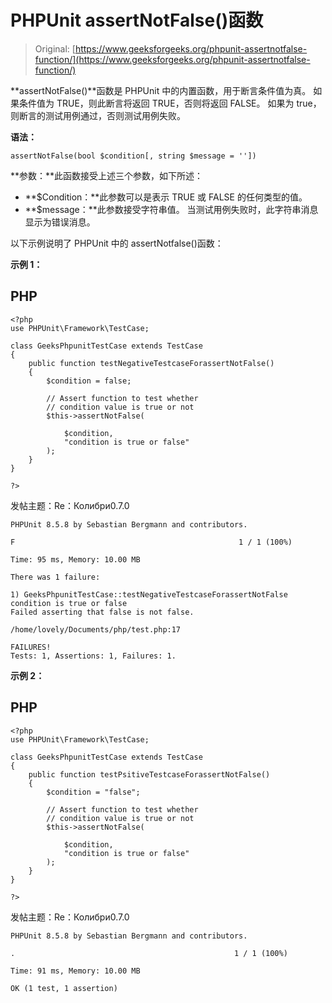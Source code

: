 # PHPUnit assertNotFalse()函数

> Original: [https://www.geeksforgeeks.org/phpunit-assertnotfalse-function/](https://www.geeksforgeeks.org/phpunit-assertnotfalse-function/)

**assertNotFalse()**函数是 PHPUnit 中的内置函数，用于断言条件值为真。 如果条件值为 TRUE，则此断言将返回 TRUE，否则将返回 FALSE。 如果为 true，则断言的测试用例通过，否则测试用例失败。

**语法：**

```
assertNotFalse(bool $condition[, string $message = ''])

```

**参数：**此函数接受上述三个参数，如下所述：

*   **$Condition：**此参数可以是表示 TRUE 或 FALSE 的任何类型的值。
*   **$message：**此参数接受字符串值。 当测试用例失败时，此字符串消息显示为错误消息。

以下示例说明了 PHPUnit 中的 assertNotfalse()函数：

**示例 1：**

## PHP

```
<?php 
use PHPUnit\Framework\TestCase; 

class GeeksPhpunitTestCase extends TestCase 
{ 
    public function testNegativeTestcaseForassertNotFalse()
    { 
        $condition = false;

        // Assert function to test whether
        // condition value is true or not 
        $this->assertNotFalse(

            $condition, 
            "condition is true or false"
        ); 
    } 
} 

?>
```

发帖主题：Re：Колибри0.7.0

```
PHPUnit 8.5.8 by Sebastian Bergmann and contributors.

F                                                  1 / 1 (100%)

Time: 95 ms, Memory: 10.00 MB

There was 1 failure:

1) GeeksPhpunitTestCase::testNegativeTestcaseForassertNotFalse
condition is true or false
Failed asserting that false is not false.

/home/lovely/Documents/php/test.php:17

FAILURES!
Tests: 1, Assertions: 1, Failures: 1.

```

**示例 2：**

## PHP

```
<?php 
use PHPUnit\Framework\TestCase; 

class GeeksPhpunitTestCase extends TestCase 
{ 
    public function testPsitiveTestcaseForassertNotFalse()
    { 
        $condition = "false";

        // Assert function to test whether
        // condition value is true or not 
        $this->assertNotFalse(

            $condition, 
            "condition is true or false"
        ); 
    } 
} 

?>
```

发帖主题：Re：Колибри0.7.0

```
PHPUnit 8.5.8 by Sebastian Bergmann and contributors.

.                                                 1 / 1 (100%)

Time: 91 ms, Memory: 10.00 MB

OK (1 test, 1 assertion)

```